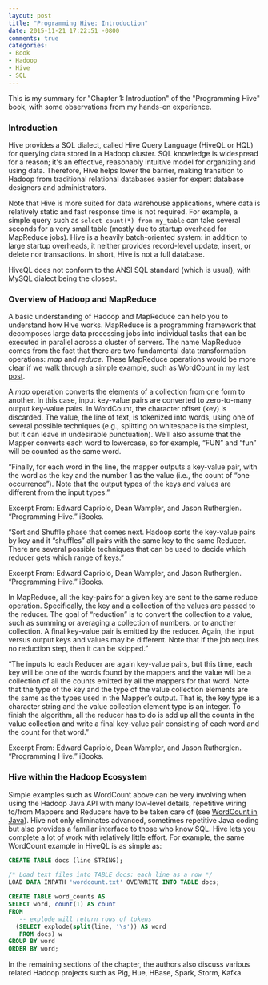 ```yaml
---
layout: post
title: "Programming Hive: Introduction"
date: 2015-11-21 17:22:51 -0800
comments: true
categories: 
- Book
- Hadoop
- Hive
- SQL
---
```


This is my summary for "Chapter 1: Introduction" of the "Programming Hive" book, with some observations from my hands-on experience.

### Introduction

Hive provides a SQL dialect, called Hive Query Language (HiveQL or HQL) for querying data stored in a Hadoop cluster. SQL knowledge is widespread for a reason; it's an effective, reasonably intuitive model for organizing and using data. Therefore, Hive helps lower the barrier, making transition to Hadoop from traditional relational databases easier for expert database designers and administrators.

Note that Hive is more suited for data warehouse applications, where data is relatively static and fast response time is not required. For example, a simple query such as `select count(*) from my_table` can take several seconds for a very small table (mostly due to startup overhead for MapReduce jobs). Hive is a heavily batch-oriented system: in addition to large startup overheads, it neither provides record-level update, insert, or delete nor transactions. In short, Hive is not a full database.

HiveQL does not conform to the ANSI SQL standard (which is usual), with MySQL dialect being the closest.

### Overview of Hadoop and MapReduce

A basic understanding of Hadoop and MapReduce can help you to understand how Hive works. MapReduce is a programming framework that decomposes large data processing jobs into individual tasks that can be executed in parallel across a cluster of servers. The name MapReduce comes from the fact that there are two fundamental data transformation operations: *map* and *reduce*. These MapReduce operations would be more clear if we walk through a simple example, such as WordCount in my last [post](/blog/2015/11/20/wordcount-sample-in-cloudera-quickstart-vm/).

A *map* operation converts the elements of a collection from one form to another. In this case, input key-value pairs are converted to zero-to-many output key-value pairs. In WordCount, the character offset (key) is discarded. The value, the line of text, is tokenized into words, using one of several possible techniques (e.g., splitting on whitespace is the simplest, but it can leave in undesirable punctuation). We’ll also assume that the Mapper converts each word to lowercase, so for example, “FUN” and “fun” will be counted as the same word.

“Finally, for each word in the line, the mapper outputs a key-value pair, with the word as the key and the number 1 as the value (i.e., the count of “one occurrence”). Note that the output types of the keys and values are different from the input types.”

Excerpt From: Edward Capriolo, Dean Wampler, and Jason Rutherglen. “Programming Hive.” iBooks. 

“Sort and Shuffle phase that comes next. Hadoop sorts the key-value pairs by key and it “shuffles” all pairs with the same key to the same Reducer. There are several possible techniques that can be used to decide which reducer gets which range of keys.”

Excerpt From: Edward Capriolo, Dean Wampler, and Jason Rutherglen. “Programming Hive.” iBooks. 


In MapReduce, all the key-pairs for a given key are sent to the same reduce operation. Specifically, the key and a collection of the values are passed to the reducer. The goal of “reduction” is to convert the collection to a value, such as summing or averaging a collection of numbers, or to another collection. A final key-value pair is emitted by the reducer. Again, the input versus output keys and values may be different. Note that if the job requires no reduction step, then it can be skipped.”

“The inputs to each Reducer are again key-value pairs, but this time, each key will be one of the words found by the mappers and the value will be a collection of all the counts emitted by all the mappers for that word. Note that the type of the key and the type of the value collection elements are the same as the types used in the Mapper’s output. That is, the key type is a character string and the value collection element type is an integer.
To finish the algorithm, all the reducer has to do is add up all the counts in the value collection and write a final key-value pair consisting of each word and the count for that word.”

Excerpt From: Edward Capriolo, Dean Wampler, and Jason Rutherglen. “Programming Hive.” iBooks. 

### Hive within the Hadoop Ecosystem

Simple examples such as WordCount above can be very involving when using the Hadoop Java API with many low-level details, repetitive wiring to/from Mappers and Reducers have to be taken care of (see [WordCount in Java](https://wiki.apache.org/hadoop/WordCount)). Hive not only eliminates advanced, sometimes repetitive Java coding but also provides a familiar interface to those who know SQL. Hive lets you complete a lot of work with relatively little effort. For example, the same WordCount example in HiveQL is as simple as:

``` sql WordCount example in HiveQL
CREATE TABLE docs (line STRING);

/* Load text files into TABLE docs: each line as a row */
LOAD DATA INPATH 'wordcount.txt' OVERWRITE INTO TABLE docs;

CREATE TABLE word_counts AS
SELECT word, count(1) AS count
FROM
   -- explode will return rows of tokens
  (SELECT explode(split(line, '\s')) AS word
   FROM docs) w
GROUP BY word
ORDER BY word;
```

In the remaining sections of the chapter, the authors also discuss various related Hadoop projects such as Pig, Hue, HBase, Spark, Storm, Kafka.
